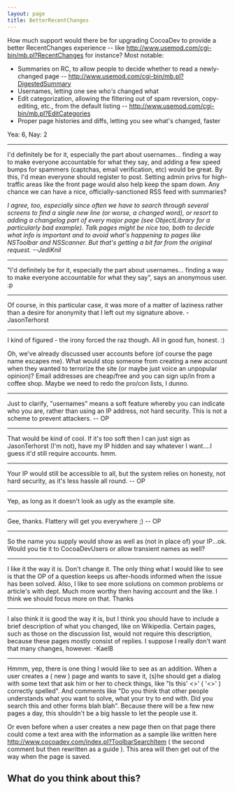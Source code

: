 ```yaml
---
layout: page
title: BetterRecentChanges
---
```


How much support would there be for upgrading CocoaDev to provide a better RecentChanges experience -- like http://www.usemod.com/cgi-bin/mb.pl?RecentChanges for instance? Most notable:


* Summaries on RC, to allow people to decide whether to read a newly-changed page -- http://www.usemod.com/cgi-bin/mb.pl?DigestedSummary
* Usernames, letting one see *who's* changed what
* Edit categorization, allowing the filtering out of spam reversion, copy-editing, etc., from the default listing -- http://www.usemod.com/cgi-bin/mb.pl?EditCategories
* Proper page histories and diffs, letting you see what's changed, faster


Yea: 6, Nay: 2

----

I'd definitely be for it, especially the part about usernames... finding a way to make everyone accountable for what they say, and adding a few speed bumps for spammers (captchas, email verification, etc) would be great. By this, I'd mean everyone should register to post. Setting admin privs for high-traffic areas like the front page would also help keep the spam down. Any chance we can have a nice, officially-sanctioned RSS feed with summaries?

*I agree, too, especially since often we have to search through several screens to find a single new line (or worse, a changed word), or resort to adding a changelog part of every major page (see ObjectLibrary for a particularly bad example). Talk pages might be nice too, both to decide *what* info is important and to avoid what's happening to pages like NSToolbar and NSScanner. But that's getting a bit far from the original request. --JediKnil*

----

"I'd definitely be for it, especially the part about usernames... finding a way to make everyone accountable for what they say", says an anonymous user. :p

----

Of course, in this particular case, it was more of a matter of laziness rather than a desire for anonymity that I left out my signature above. - JasonTerhorst

----

I kind of figured - the irony forced the raz though. All in good fun, honest. :)

Oh, we've already discussed user accounts before (of course the page name escapes me). What would stop someone from creating a new account when they wanted to terrorize the site (or maybe just voice an unpopular opinion)? Email addresses are cheap/free and you can sign up/in from a coffee shop. Maybe we need to redo the pro/con lists, I dunno.

----

Just to clarify, "usernames" means a soft feature whereby you can indicate who you are, rather than using an IP address, not hard security. This is not a scheme to prevent attackers. -- OP

----

That would be kind of cool. If it's too soft then I can just sign as JasonTerhorst (I'm not), have my IP hidden and say whatever I want....I guess it'd still require accounts. hmm.

----

Your IP would still be accessible to all, but the system relies on honesty, not hard security, as it's less hassle all round. -- OP

----

Yep, as long as it doesn't look as ugly as the example site.

----

Gee, thanks. Flattery will get you everywhere ;) -- OP

----

So the name you supply would show as well as (not in place of) your IP...ok. Would you tie it to CocoaDevUsers or allow transient names as well?

----
I like it the way it is. Don't change it. The only thing what I would like to see is that the OP of a question keeps us after-hoods informed when the issue has been solved. Also, I like to see more solutions on common problems or article's with dept. Much more worthy then having account and the like. I think we should focus more on that. Thanks

----
I also think it is good the way it is, but I think you should have to include a brief description of what you changed, like on Wikipedia.  Certain pages, such as those on the discussion list, would not require this description, because these pages mostly consist of replies.  I suppose I really don't want that many changes, however. -KaelB

----
Hmmm, yep, there is one thing I would like to see as an addition. When a user creates a ( new ) page and wants to save it, (s)he should get a dialog with some text that ask him or her to check things, like "Is this' <<page-name >>' ( '<<spaceless page-name>>' ) correctly spelled". And comments like "Do you think that other people understands what you want to solve, what your try to end with. Did you search this and other forms blah blah". Because there will be a few new pages a day, this shouldn't be a big hassle to let the people use it.

Or even before when a user creates a new page then on that page there could come a text area with the information as a sample like written here http://www.cocoadev.com/index.pl?ToolbarSearchItem ( the second comment but then rewritten as a guide ). This area will then get out of the way when the page is saved.

What do you think about this?
----

